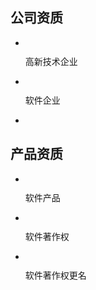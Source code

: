 <!-- # 资质认证 -->

## 公司资质

<ul class="cert company">
    <li class="item">
        <img title="" src="/assets/imgs/cert/creative-company.jpg" alt="" data-align="center" style="vertical-align:top;">
        <p>高新技术企业</p>
    </li>
     <li class="item">
        <img title="" src="/assets/imgs/cert/software-company.jpg" alt="" data-align="center" style="vertical-align:top;">
        <P>软件企业</P>
    </li>
    <li class="item"> &nbsp;</li>
 </ul>

## 产品资质

<ul class="cert software">
 <li class="item">
        <img title="" src="/assets/imgs/cert/software-product.jpg" alt="" data-align="center" style="vertical-align:top;">
        <p> 软件产品</p>
    </li>
    <li class="item copy-right">
        <img   title="" src="/assets/imgs/cert/copyright1.jpg" alt="" data-align="center" style="vertical-align:top;">
        <p> 软件著作权</p>
    </li>
    <li class="item copy-right">
        <img    title="" src="/assets/imgs/cert/copyright2.jpg" alt="" data-align="center" style="vertical-align:top;">
         <p> 软件著作权更名</p>
    </li>
 </ul>
